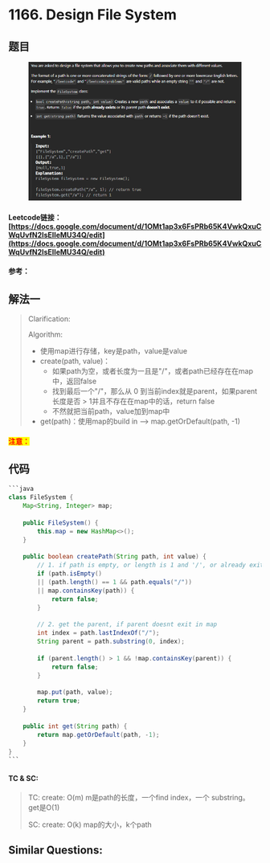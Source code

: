 # 1166. Design File System

## 题目

<figure><img src="../../.gitbook/assets/image (4) (1).png" alt=""><figcaption></figcaption></figure>

#### Leetcode链接：[https://docs.google.com/document/d/1OMt1ap3x6FsPRb65K4VwkQxuCWqUvfN2IsEIIeMU34Q/edit](https://docs.google.com/document/d/1OMt1ap3x6FsPRb65K4VwkQxuCWqUvfN2IsEIIeMU34Q/edit)

#### 参考：

## 解法一

> Clarification:&#x20;
>
> Algorithm:&#x20;
>
> * 使用map进行存储，key是path，value是value
> * create(path, value)：
>   * 如果path为空，或者长度为一且是"/"，或者path已经存在在map中，返回false
>   * 找到最后一个"/"，那么从 0 到当前index就是parent，如果parent长度是否 > 1并且不存在在map中的话，return false
>   * 不然就把当前path，value加到map中
> * get(path)：使用map的build in --> map.getOrDefault(path, -1)

#### <mark style="color:red;">注意：</mark>

## 代码

````java
```java
class FileSystem {
    Map<String, Integer> map;

    public FileSystem() {
        this.map = new HashMap<>();    
    }
    
    public boolean createPath(String path, int value) {
        // 1. if path is empty, or length is 1 and '/', or already exits
        if (path.isEmpty() 
        || (path.length() == 1 && path.equals("/")) 
        || map.containsKey(path)) {
            return false;
        }

        // 2. get the parent, if parent doesnt exit in map
        int index = path.lastIndexOf("/");
        String parent = path.substring(0, index);

        if (parent.length() > 1 && !map.containsKey(parent)) {
            return false;
        }

        map.put(path, value);
        return true;
    }
    
    public int get(String path) {
        return map.getOrDefault(path, -1);
    }
}
```
````

#### TC & SC:&#x20;

> TC: create: O(m) m是path的长度，一个find index，一个 substring。 get是O(1)
>
> SC: create: O(k) map的大小，k个path

## **Similar Questions:**&#x20;

